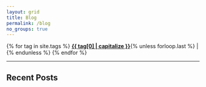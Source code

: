 ```yaml
---
layout: grid
title: Blog
permalink: /blog
no_groups: true
---
```


<div>
    {% for tag in site.tags %}
    <a href="/tags/{{ tag[0] | slugify }}" class="post-tag"><strong>{{ tag[0] | capitalize }}</strong></a>{% unless forloop.last %} | {% endunless %}
    {% endfor %}
</div>

---
## Recent Posts